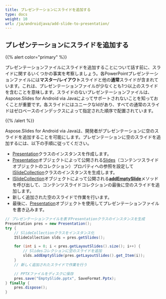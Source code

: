 ```yaml
---
title: プレゼンテーションにスライドを追加する
type: docs
weight: 10
url: /ja/androidjava/add-slide-to-presentation/
---
```


## **プレゼンテーションにスライドを追加する**
{{% alert color="primary" %}} 

プレゼンテーションファイルにスライドを追加することについて話す前に、スライドに関するいくつかの事実を考察しましょう。各PowerPointプレゼンテーションファイルには**マスター/レイアウト**スライドと他の**通常**スライドが含まれています。これは、プレゼンテーションファイルが少なくとも1つ以上のスライドを含むことを意味します。スライドのないプレゼンテーションファイルは、Aspose.Slides for Android via Javaによってサポートされないことを知っておくことが重要です。各スライドにはユニークなIdがあり、すべての通常のスライドはゼロベースのインデックスによって指定された順序で配置されています。

{{% /alert %}} 

Aspose.Slides for Android via Javaは、開発者がプレゼンテーションに空のスライドを追加することを可能にします。プレゼンテーションに空のスライドを追加するには、以下の手順に従ってください。

- [Presentation](https://reference.aspose.com/slides/androidjava/com.aspose.slides/presentation)クラスのインスタンスを作成します。
- [Presentation](https://reference.aspose.com/slides/androidjava/com.aspose.slides/presentation)オブジェクトによって公開される[Slides](https://reference.aspose.com/slides/androidjava/com.aspose.slides/Presentation#getSlides--)（コンテンツスライドオブジェクトのコレクション）プロパティへの参照を設定して[ISlideCollection](https://reference.aspose.com/slides/androidjava/com.aspose.slides/ISlideCollection)クラスのインスタンスを生成します。
- [ISlideCollection](https://reference.aspose.com/slides/androidjava/com.aspose.slides/ISlideCollection)オブジェクトによって公開される[**addEmptySlide**](https://reference.aspose.com/slides/androidjava/com.aspose.slides/ISlideCollection#addEmptySlide-com.aspose.slides.ILayoutSlide-)メソッドを呼び出して、コンテンツスライドコレクションの最後に空のスライドを追加します。
- 新しく追加された空のスライドで作業を行います。
- 最後に、[Presentation](https://reference.aspose.com/slides/androidjava/com.aspose.slides/presentation)オブジェクトを使用してプレゼンテーションファイルを書き込みます。

```java
// プレゼンテーションファイルを表すPresentationクラスのインスタンスを生成
Presentation pres = new Presentation();
try {
    // SlideCollectionクラスをインスタンス化
    ISlideCollection slds = pres.getSlides();

    for (int i = 0; i < pres.getLayoutSlides().size(); i++) {
        // Slidesコレクションに空のスライドを追加
        slds.addEmptySlide(pres.getLayoutSlides().get_Item(i));
    }
    // 新しく追加されたスライドで作業を行う

    // PPTXファイルをディスクに保存
    pres.save("EmptySlide.pptx", SaveFormat.Pptx);
} finally {
    pres.dispose();
}
```